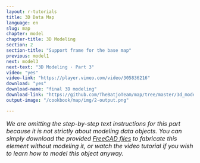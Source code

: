 ```yaml
---
layout: r-tutorials
title: 3D Data Map
language: en
slug: map
chapter: model
chapter-title: 3D Modeling
section: 2
section-title: "Support frame for the base map"
previous: model1
next: model3
next-text: "3D Modeling · Part 3"  
video: "yes"
video-link: "https://player.vimeo.com/video/305836216"
download: "yes"
download-name: "final 3D modeling"
download-link: "https://github.com/TheBatjoTeam/map/tree/master/3d_model"
output-image: "/cookbook/map/img/2-output.png"

---
```

<p style="font-size:16px">
<em>We are omitting the step-by-step text instructions for this part because it is not strictly about modeling data objects. You can simply download the provided <a href = "/cookbook/map/resources">FreeCAD files</a> to fabricate this element without modeling it, or watch the video tutorial if you wish to learn how to model this object anyway.</em></p>